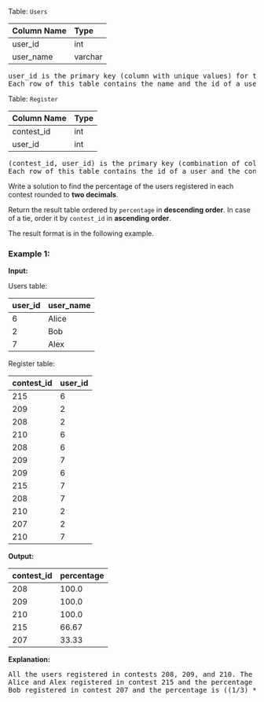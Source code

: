 Table: `Users`

| Column Name | Type    |
| ----------- | :------ |
| user_id     | int     |
| user_name   | varchar |

<pre>
user_id is the primary key (column with unique values) for this table.
Each row of this table contains the name and the id of a user.
</pre>

Table: `Register`

| Column Name | Type |
| ----------- | :--- |
| contest_id  | int  |
| user_id     | int  |

<pre>
(contest_id, user_id) is the primary key (combination of columns with unique values) for this table.
Each row of this table contains the id of a user and the contest they registered into.
</pre>

Write a solution to find the percentage of the users registered in each contest rounded to **two decimals**.

Return the result table ordered by `percentage` in **descending order**. In case of a tie, order it by `contest_id` in **ascending order**.

The result format is in the following example.

### Example 1:

**Input:**

Users table:

| user_id | user_name |
| ------- | :-------- |
| 6       | Alice     |
| 2       | Bob       |
| 7       | Alex      |

Register table:

| contest_id | user_id |
| ---------- | :------ |
| 215        | 6       |
| 209        | 2       |
| 208        | 2       |
| 210        | 6       |
| 208        | 6       |
| 209        | 7       |
| 209        | 6       |
| 215        | 7       |
| 208        | 7       |
| 210        | 2       |
| 207        | 2       |
| 210        | 7       |

**Output:**

| contest_id | percentage |
| ---------- | :--------- |
| 208        | 100.0      |
| 209        | 100.0      |
| 210        | 100.0      |
| 215        | 66.67      |
| 207        | 33.33      |

**Explanation:**

<pre>
All the users registered in contests 208, 209, and 210. The percentage is 100% and we sort them in the answer table by contest_id in ascending order.
Alice and Alex registered in contest 215 and the percentage is ((2/3) * 100) = 66.67%
Bob registered in contest 207 and the percentage is ((1/3) * 100) = 33.33%
</pre>
